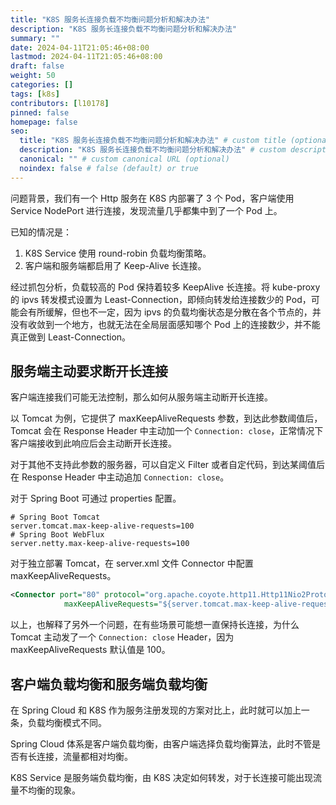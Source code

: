```yaml
---
title: "K8S 服务长连接负载不均衡问题分析和解决办法"
description: "K8S 服务长连接负载不均衡问题分析和解决办法"
summary: ""
date: 2024-04-11T21:05:46+08:00
lastmod: 2024-04-11T21:05:46+08:00
draft: false
weight: 50
categories: []
tags: [k8s]
contributors: [l10178]
pinned: false
homepage: false
seo:
  title: "K8S 服务长连接负载不均衡问题分析和解决办法" # custom title (optional)
  description: "K8S 服务长连接负载不均衡问题分析和解决办法" # custom description (recommended)
  canonical: "" # custom canonical URL (optional)
  noindex: false # false (default) or true
---
```


问题背景，我们有一个 Http 服务在 K8S 内部署了 3 个 Pod，客户端使用 Service NodePort 进行连接，发现流量几乎都集中到了一个 Pod 上。

已知的情况是：

1. K8S Service 使用 round-robin 负载均衡策略。
2. 客户端和服务端都启用了 Keep-Alive 长连接。

经过抓包分析，负载较高的 Pod 保持着较多 KeepAlive 长连接。将 kube-proxy 的 ipvs 转发模式设置为 Least-Connection，即倾向转发给连接数少的 Pod，可能会有所缓解，但也不一定，因为 ipvs 的负载均衡状态是分散在各个节点的，并没有收敛到一个地方，也就无法在全局层面感知哪个 Pod 上的连接数少，并不能真正做到 Least-Connection。

## 服务端主动要求断开长连接

客户端连接我们可能无法控制，那么如何从服务端主动断开长连接。

以 Tomcat 为例，它提供了 maxKeepAliveRequests 参数，到达此参数阈值后，Tomcat 会在 Response Header 中主动加一个 `Connection: close`，正常情况下客户端接收到此响应后会主动断开长连接。

对于其他不支持此参数的服务器，可以自定义 Filter 或者自定代码，到达某阈值后在 Response Header 中主动追加 `Connection: close`。

对于 Spring Boot 可通过 properties 配置。

```properties
# Spring Boot Tomcat
server.tomcat.max-keep-alive-requests=100
# Spring Boot WebFlux
server.netty.max-keep-alive-requests=100
```

对于独立部署 Tomcat，在 server.xml 文件 Connector 中配置 maxKeepAliveRequests。

```xml
<Connector port="80" protocol="org.apache.coyote.http11.Http11Nio2Protocol"
            maxKeepAliveRequests="${server.tomcat.max-keep-alive-requests:-100}"/>
```

以上，也解释了另外一个问题，在有些场景可能想一直保持长连接，为什么 Tomcat 主动发了一个 `Connection: close` Header，因为 maxKeepAliveRequests 默认值是 100。

## 客户端负载均衡和服务端负载均衡

在 Spring Cloud 和 K8S 作为服务注册发现的方案对比上，此时就可以加上一条，负载均衡模式不同。

Spring Cloud 体系是客户端负载均衡，由客户端选择负载均衡算法，此时不管是否有长连接，流量都相对均衡。

K8S Service 是服务端负载均衡，由 K8S 决定如何转发，对于长连接可能出现流量不均衡的现象。
